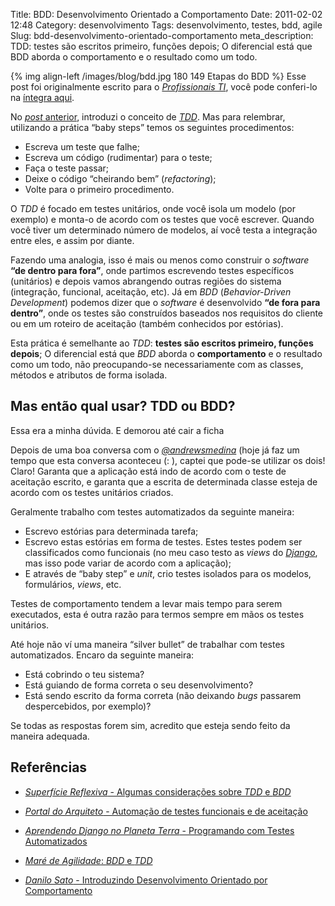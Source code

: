 Title: BDD: Desenvolvimento Orientado a Comportamento
Date: 2011-02-02 12:48
Category: desenvolvimento
Tags: desenvolvimento, testes, bdd, agile
Slug: bdd-desenvolvimento-orientado-comportamento
meta_description: TDD: testes são escritos primeiro, funções depois; O diferencial está que BDD aborda o comportamento e o resultado como um todo.


{% img align-left /images/blog/bdd.jpg 180 149 Etapas do BDD %}
Esse post foi originalmente escrito para o [*Profissionais TI*][], você
pode conferi-lo na [íntegra aqui][].

No [*post* anterior][], introduzi o conceito de [*TDD*][]. Mas para
relembrar, utilizando a prática “baby steps” temos os seguintes
procedimentos:

* Escreva um teste que falhe;
* Escreva um código (rudimentar) para o teste;
* Faça o teste passar;
* Deixe o código “cheirando bem” (*refactoring*);
* Volte para o primeiro procedimento.

<!-- PELICAN_END_SUMMARY -->

O *TDD* é focado em testes unitários, onde você isola um modelo (por
exemplo) e monta-o de acordo com os testes que você escrever. Quando
você tiver um determinado número de modelos, aí você testa a integração
entre eles, e assim por diante.

Fazendo uma analogia, isso é mais ou menos como construir o *software*
**“de dentro para fora”**, onde partimos escrevendo testes específicos
(unitários) e depois vamos abrangendo outras regiões do sistema
(integração, funcional, aceitação, etc). Já em *BDD* (*Behavior-Driven
Development*) podemos dizer que o *software* é desenvolvido **“de fora
para dentro”**, onde os testes são construídos baseados nos requisitos
do cliente ou em um roteiro de aceitação (também conhecidos por
estórias).

Esta prática é semelhante ao *TDD*: **testes são escritos primeiro,
funções depois**; O diferencial está que *BDD* aborda o
**comportamento** e o resultado como um todo, não preocupando-se
necessariamente com as classes, métodos e atributos de forma isolada.


Mas então qual usar? TDD ou BDD?
----------------------------------------------------------

Essa era a minha dúvida. E demorou até cair a ficha

Depois de uma boa conversa com o [*@andrewsmedina*][] (hoje já faz um
tempo que esta conversa aconteceu (: ), captei que pode-se utilizar os
dois! Claro! Garanta que a aplicação está indo de acordo com o teste de
aceitação escrito, e garanta que a escrita de determinada classe esteja
de acordo com os testes unitários criados.

Geralmente trabalho com testes automatizados da seguinte maneira:

* Escrevo estórias para determinada tarefa;
* Escrevo estas estórias em forma de testes. Estes testes podem ser
    classificados como funcionais (no meu caso testo as *views* do
    [*Django*][], mas isso pode variar de acordo com a aplicação);
* E através de “baby step” e *unit*, crio testes isolados para os
    modelos, formulários, *views*, etc.

Testes de comportamento tendem a levar mais tempo para serem executados,
esta é outra razão para termos sempre em mãos os testes unitários.

Até hoje não ví uma maneira “silver bullet” de trabalhar com testes
automatizados. Encaro da seguinte maneira:

* Está cobrindo o teu sistema?
* Está guiando de forma correta o seu desenvolvimento?
* Está sendo escrito da forma correta (não deixando *bugs* passarem
    despercebidos, por exemplo)?

Se todas as respostas forem sim, acredito que esteja sendo feito da
maneira adequada.


Referências
-----------

* [*Superfície Reflexiva* - Algumas considerações sobre *TDD* e
    *BDD*][superficie-reflexiva]
* [*Portal do Arquiteto* - Automação de testes funcionais e de
    aceitação][portal-do-arquiteto]
* [*Aprendendo Django no Planeta Terra* - Programando com Testes
    Automatizados][aprendendo-django]
* [*Maré de Agilidade*: *BDD* e *TDD*][mare-de-agilidade]
* [*Danilo Sato* - Introduzindo Desenvolvimento Orientado por
    Comportamento][danilo-sato]


  [*Profissionais TI*]: http://www.profissionaisti.com.br/
    "Artigos sobre Tecnologia da Informação"
  [íntegra aqui]: http://www.profissionaisti.com.br/2010/01/bdd-desenvolvimento-orientado-a-comportamento/
    "BDD: Desenvolvimento Orientado a Comportamento"
  [*post* anterior]: {filename}02-tdd-desenvolvimento-orientado-a-testes.md
    "TDD: Desenvolvimento Orientado a Testes"
  [*TDD*]: {tag}tdd
  [*@andrewsmedina*]: http://twitter.com/andrewsmedina
    "Siga o Andrews no Twitter."
  [*Django*]: {tag}django
    "Leia mais sobre Django"
  [superficie-reflexiva]: http://logbr.reflectivesurface.com/2008/10/27/algumas-consideracoes-sobre-tdd-e-bdd/
    "Leia mais no Superfície Reflexiva."
  [portal-do-arquiteto]: http://portalarquiteto.blogspot.com/2008/02/automao-de-testes-funcionais-e-de.html
    "Leia mais no Portal do Arquiteto."
  [aprendendo-django]: http://www.aprendendodjango.com/programando-com-testes-automatizados/
    "Leia mais no Aprendendo Django."
  [mare-de-agilidade]: http://www.slideshare.net/cmilfont/mare-de-agilidade-bdd-e-tdd
    "Veja a apresentação no Slideshare."
  [danilo-sato]: http://www.dtsato.com/blog/work/introduzindo_desenvolvimento_orientado_comportamento_bdd/
    "Leia mais no blog do Sato."
